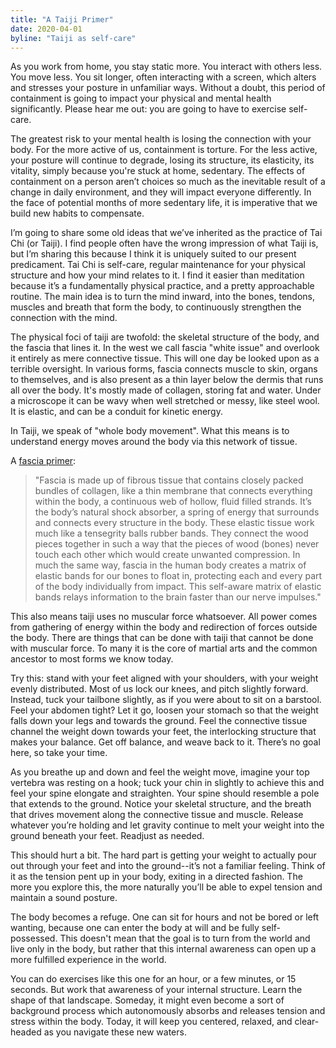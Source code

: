 ```yaml
---
title: "A Taiji Primer"
date: 2020-04-01
byline: "Taiji as self-care"
---
```


  As you work from home, you stay static more. You interact with others less. You move less. You sit longer, often interacting with a screen, which alters and stresses your posture in unfamiliar ways. Without a doubt, this period of containment is going to impact your physical and mental health significantly. Please hear me out: you are going to have to exercise self-care.

The greatest risk to your mental health is losing the connection with your body. For the more active of us, containment is torture. For the less active, your posture will continue to degrade, losing its structure, its elasticity, its vitality, simply because you're stuck at home, sedentary. The effects of containment on a person aren’t choices so much as the inevitable result of a change in daily environment, and they will impact everyone differently. In the face of potential months of more sedentary life, it is imperative that we build new habits to compensate.

I’m going to share some old ideas that we’ve inherited as the practice of Tai Chi (or Taiji). I find people often have the wrong impression of what Taiji is, but I’m sharing this because I think it is uniquely suited to our present predicament. Tai Chi is self-care, regular maintenance for your physical structure and how your mind relates to it. I find it easier than meditation because it’s a fundamentally physical practice, and a pretty approachable routine. The main idea is to turn the mind inward, into the bones, tendons, muscles and breath that form the body, to continuously strengthen the connection with the mind.

The physical foci of taiji are twofold: the skeletal structure of the body, and the fascia that lines it. In the west we call fascia "white issue" and overlook it entirely as mere connective tissue. This will one day be looked upon as a terrible oversight. In various forms, fascia connects muscle to skin, organs to themselves, and is also present as a thin layer below the dermis that runs all over the body. It's mostly made of collagen, storing fat and water. Under a microscope it can be wavy when well stretched or messy, like steel wool. It is elastic, and can be a conduit for kinetic energy.

In Taiji, we speak of "whole body movement". What this means is to understand energy moves around the body via this network of tissue.

A [fascia primer](https://taichionlineclasses.com/tai-chi-fascia-connective-tissues/):
> "Fascia is made up of fibrous tissue that contains closely packed bundles of collagen, like a thin membrane that connects everything within the body, a continuous web of hollow, fluid filled strands.  It’s the body’s natural shock absorber, a spring of energy that surrounds and connects every structure in the body.  These elastic tissue work much like a tensegrity balls rubber bands. They connect the wood pieces together in such a way that the pieces of wood (bones) never touch each other which would create unwanted compression.  In much the same way, fascia in the human body creates a matrix of elastic bands for our bones to float in, protecting each and every part of the body individually from impact. This self-aware matrix of elastic bands relays information to the brain faster than our nerve impulses."

This also means taiji uses no muscular force whatsoever. All power comes from gathering of energy within the body and redirection of forces outside the body. There are things that can be done with taiji that cannot be done with muscular force. To many it is the core of martial arts and the common ancestor to most forms we know today.

Try this: stand with your feet aligned with your shoulders, with your weight evenly distributed. Most of us lock our knees, and pitch slightly forward. Instead, tuck your tailbone slightly, as if you were about to sit on a barstool. Feel your abdomen tight? Let it go, loosen your stomach so that the weight falls down your legs and towards the ground. Feel the connective tissue channel the weight down towards your feet, the interlocking structure that makes your balance. Get off balance, and weave back to it. There’s no goal here, so take your time.

As you breathe up and down and feel the weight move, imagine your top vertebra was resting on a hook; tuck your chin in slightly to achieve this and feel your spine elongate and straighten. Your spine should resemble a pole that extends to the ground. Notice your skeletal structure, and the breath that drives movement along the connective tissue and muscle. Release whatever you’re holding and let gravity continue to melt your weight into the ground beneath your feet. Readjust as needed.

This should hurt a bit. The hard part is getting your weight to actually pour out through your feet and into the ground--it’s not a familiar feeling. Think of it as the tension pent up in your body, exiting in a directed fashion. The more you explore this, the more naturally you’ll be able to expel tension and maintain a sound posture.

The body becomes a refuge. One can sit for hours and not be bored or left wanting, because one can enter the body at will and be fully self-possessed.
This doesn't mean that the goal is to turn from the world and live only in the body, but rather that this internal awareness can open up a more fulfilled experience in the world.

You can do exercises like this one for an hour, or a few minutes, or 15 seconds. But work that awareness of your internal structure. Learn the shape of that landscape. Someday, it might even become a sort of background process which autonomously absorbs and releases tension and stress within the body. Today, it will keep you centered, relaxed, and clear-headed as you navigate these new waters.
